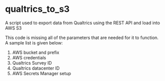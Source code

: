 # qualtrics_to_s3
A script used to export data from Qualtrics using the REST API and load into AWS S3

This code is missing all of the parameters that are needed for it to function. A sample list is given below:

1. AWS bucket and prefix
2. AWS credentials
3. Qualtrics Survey ID
4. Qualtrics datacenter ID
5. AWS Secrets Manager setup
